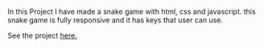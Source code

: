 
In this Project I have made a snake game with html, css and javascript. this snake game is fully responsive and it has keys that user can use.

See the project [here.](https://arpan-86.github.io/Snake-Game/)

